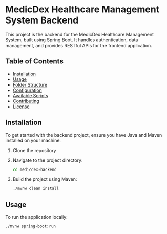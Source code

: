 # MedicDex Healthcare Management System Backend

This project is the backend for the MedicDex Healthcare Management System, built using Spring Boot. It handles authentication, data management, and provides RESTful APIs for the frontend application.

## Table of Contents
- [Installation](#installation)
- [Usage](#usage)
- [Folder Structure](#folder-structure)
- [Configuration](#configuration)
- [Available Scripts](#available-scripts)
- [Contributing](#contributing)
- [License](#license)

## Installation

To get started with the backend project, ensure you have Java and Maven installed on your machine.

1. Clone the repository

2. Navigate to the project directory:
    ```sh
    cd medicdex-backend
    ```

3. Build the project using Maven:
    ```sh
    ./mvnw clean install
    ```

## Usage

To run the application locally:

```sh
./mvnw spring-boot:run
